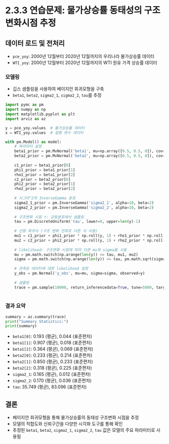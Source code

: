 
# 2.3.3 연습문제: 물가상승률 동태성의 구조변화시점 추정

## 데이터 로드 및 전처리

- `pce_yoy`: 2000년 12월부터 2020년 12월까지의 우리나라 물가상승률 데이터
- `WTI_yoy`: 2000년 12월부터 2020년 12월까지의 WTI 원유 가격 상승률 데이터



### 모델링

- 깁스 샘플링을 사용하여 베이지안 회귀모형을 구축
- `beta1`, `beta2`, `sigma2_1`, `sigma2_2`, `tau`를 추정

```python
import pymc as pm
import numpy as np
import matplotlib.pyplot as plt
import arviz as az

y = pce_yoy.values  # 물가상승률 데이터
x = WTI_yoy.values  # 설명 변수 데이터

with pm.Model() as model:
    # 파라미터 설정
    beta1_prior = pm.MvNormal('beta1', mu=np.array([0.5, 0.5, 0]), cov=0.25 * np.eye(3), shape=3)
    beta2_prior = pm.MvNormal('beta2', mu=np.array([0.5, 0.5, 0]), cov=0.25 * np.eye(3), shape=3)
    
    c1_prior = beta1_prior[0]
    phi1_prior = beta1_prior[1]
    rho1_prior = beta1_prior[2]
    c2_prior = beta2_prior[0]
    phi2_prior = beta2_prior[1]
    rho2_prior = beta2_prior[2]
    
    # 시그마^2의 InverseGamma 분포
    sigma2_1_prior = pm.InverseGamma('sigma2_1', alpha=10, beta=2)
    sigma2_2_prior = pm.InverseGamma('sigma2_2', alpha=10, beta=2)
    
    # 구조변화 시점 τ: 균등분포에서 샘플링
    tau = pm.DiscreteUniform('tau', lower=0, upper=len(y)-1)
    
    # 선형 회귀식 (구조 변화 전후로 다른 식 사용)
    mu1 = c1_prior + phi1_prior * np.roll(y, 1) + rho1_prior * np.roll(x, 1)
    mu2 = c2_prior + phi2_prior * np.roll(y, 1) + rho2_prior * np.roll(x, 1)
    
    # likelihood: 구조변화 시점에 따라 다른 mu와 sigma를 사용
    mu = pm.math.switch(np.arange(len(y)) <= tau, mu1, mu2)
    sigma = pm.math.switch(np.arange(len(y)) <= tau, pm.math.sqrt(sigma2_1_prior), pm.math.sqrt(sigma2_2_prior))
    
    # 관측된 데이터에 대한 likelihood 설정
    y_obs = pm.Normal('y_obs', mu=mu, sigma=sigma, observed=y)
    
    # 샘플링
    trace = pm.sample(10000, return_inferencedata=True, tune=5000, target_accept=0.95, cores=7, chains=7)
    
```

### 결과 요약

```python
summary = az.summary(trace)
print("Summary Statistics:")
print(summary)
```

- `beta1[0]`: 0.193 (평균), 0.044 (표준편차)
- `beta1[1]`: 0.907 (평균), 0.018 (표준편차)
- `beta1[2]`: 0.364 (평균), 0.069 (표준편차)
- `beta2[0]`: 0.233 (평균), 0.214 (표준편차)
- `beta2[1]`: 0.850 (평균), 0.233 (표준편차)
- `beta2[2]`: 0.318 (평균), 0.225 (표준편차)
- `sigma2_1`: 0.165 (평균), 0.012 (표준편차)
- `sigma2_2`: 0.170 (평균), 0.036 (표준편차)
- `tau`: 35.749 (평균), 83.096 (표준편차)



## 결론

- 베이지안 회귀모형을 통해 물가상승률의 동태성 구조변화 시점을 추정
- 모델의 적합도와 신뢰구간을 다양한 시각화 도구를 통해 확인
- 추정된 `beta1`, `beta2`, `sigma2_1`, `sigma2_2`, `tau` 값은 모델의 주요 파라미터로 사용됨
````
